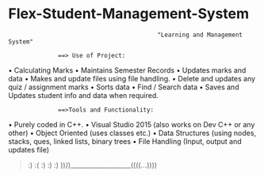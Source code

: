 # Flex-Student-Management-System
                                              "Learning and Management System"

                  ==> Use of Project:
•	Calculating Marks
•	Maintains Semester Records
•	Updates marks and data
•	Makes and update files using file handling.
•	Delete and updates any quiz / assignment marks 
•	Sorts data 
•	Find / Search data
•	Saves and Updates student info and data when required.


                  ==>Tools and Functionality:
•	Purely coded in C++.
•	Visual Studio 2015 (also works on Dev C++ or any other)
•	Object Oriented (uses classes etc.)
•	Data Structures (using nodes, stacks, ques, linked lists, binary trees
•	File Handling (Input, output and updates file)
> :) :( :)  :)  :)    ))_)_)___________________((((...))))